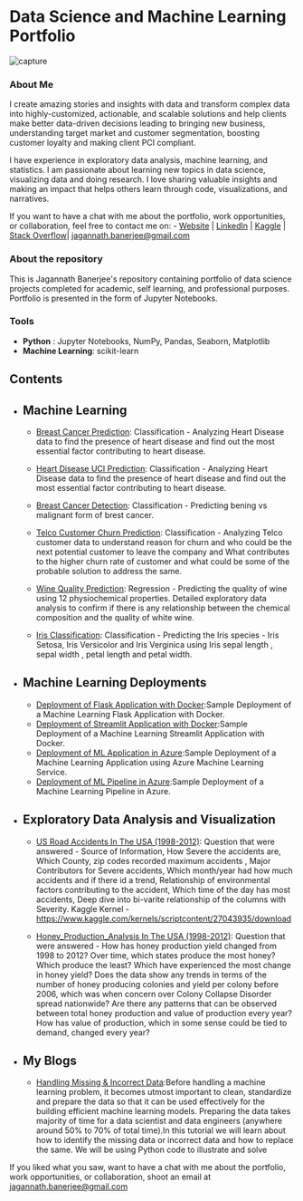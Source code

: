 # Data Science and Machine Learning Portfolio
![capture](https://user-images.githubusercontent.com/23444472/43589488-d5d2a9b4-963c-11e8-9838-514713f46dc7.JPG)
### About Me
I create amazing stories and insights with data and transform complex data into highly-customized, actionable, and scalable solutions  and help clients make better data-driven decisions leading to bringing new business, understanding target market and customer segmentation, boosting customer loyalty and making client PCI compliant.

I have experience in exploratory data analysis, machine learning, and statistics. I am passionate about learning new topics in data science, visualizing data and doing research. I love sharing valuable insights and making an impact that helps others learn through code, visualizations, and narratives.

If you want to have a chat with me about the portfolio, work opportunities, or collaboration, feel free to contact me on:
    - [Website](https://jagannathbanerjee.com) | [LinkedIn](https://www.linkedin.com/in/jagannath-banerjee/) | [Kaggle](https://www.kaggle.com/jbanerje) | [Stack Overflow](https://stackoverflow.com/users/7636734/jagannath-banerjee)| jagannath.banerjee@gmail.com

### About the repository
This is Jagannath Banerjee's repository containing portfolio of data science projects completed for academic, self learning, and professional purposes. Portfolio is presented in the form of Jupyter Notebooks.

### Tools
  - **Python** : Jupyter Notebooks, NumPy, Pandas, Seaborn, Matplotlib
  - **Machine Learning**: scikit-learn

## Contents
- ## Machine Learning
    - [Breast Cancer Prediction](https://github.com/jbanerje/Data-Science-and-Machine-Learning/blob/master/IPythonNotebook_Machine_Learning/Heart%20Disease.ipynb): Classification - Analyzing Heart Disease data to find the presence of heart disease and find out the most essential factor contributing to heart disease.

    - [Heart Disease UCI Prediction](https://github.com/jbanerje/Data-Science-and-Machine-Learning/blob/master/IPythonNotebook_Machine_Learning/Heart%20Disease.ipynb): Classification - Analyzing Heart Disease data to find the presence of heart disease and find out the most essential factor contributing to heart disease.

    - [Breast Cancer Detection](https://github.com/jbanerje/Data-Science-and-Machine-Learning/blob/master/IPythonNotebook_Machine_Learning/Breast_Cancer_Detection.ipynb): Classification - Predicting  bening vs malignant form of brest cancer.

    - [Telco Customer Churn Prediction](https://github.com/jbanerje/Data-Science-and-Machine-Learning/blob/master/IPythonNotebook_Machine_Learning/Telco%20Customer%20Churn.ipynb): Classification - Analyzing Telco customer data to understand reason for churn and who could be the next potential customer to leave the company and What contributes to the higher churn rate of customer and what could be some of the probable solution to address the same.

    - [Wine Quality Prediction](https://github.com/jbanerje/Data-Science-and-Machine-Learning/blob/master/IPythonNotebook_Machine_Learning/UCI%20Wine%20Quality%20Assessment.ipynb): Regression  - Predicting the quality of wine using 12 physiochemical properties. Detailed exploratory data analysis to confirm if there is any relationship between the chemical composition and the quality of white wine.

    - [Iris Classification](https://github.com/jbanerje/Data-Science-and-Machine-Learning/blob/master/IPythonNotebook_Machine_Learning/Iris_Classification.ipynb): Classification - Predicting the Iris species - Iris Setosa, Iris Versicolor and Iris Verginica using Iris sepal length , sepal width , petal length and petal width.

- ## Machine Learning Deployments
    - [Deployment of Flask Application with Docker](https://github.com/jbanerje/ml-deployment/tree/main/docker-flask-deployment):Sample Deployment of a Machine Learning Flask Application with Docker.
    - [Deployment of Streamlit Application with Docker](https://github.com/jbanerje/ml-deployment/tree/main/docker-streamlit-deployment):Sample Deployment of a Machine Learning Streamlit Application with Docker.
    - [Deployment of ML Application in Azure](https://github.com/jbanerje/azure_ml):Sample Deployment of a Machine Learning Application using Azure Machine Learning Service.
    - [Deployment of ML Pipeline in Azure](TBD):Sample Deployment of a Machine Learning Pipeline in Azure.

- ## Exploratory Data Analysis and Visualization
    - [US Road Accidents
    In The USA (1998-2012)](https://github.com/jbanerje/Data-Science-and-Machine-Learning/blob/master/IPythonNotebook_Vizualization/us-road-accidents-a-detailed-walk-through.ipynb): Question that were answered  - Source of Information, How Severe the accidents are, Which County, zip codes recorded maximum accidents , Major Contributors for Severe accidents, Which month/year had how much accidents and if there id a trend, Relationship of environmental factors contributing to the accident, Which time of the day has most accidents, Deep dive into bi-varite relationship of the columns with Severity.
    Kaggle Kernel - https://www.kaggle.com/kernels/scriptcontent/27043935/download
    
    - [Honey_Production_Analysis
    In The USA (1998-2012)](https://github.com/jbanerje/Data-Science-and-Machine-Learning/blob/master/IPythonNotebook_Vizualization/Honey%20Production.ipynb): Question that were answered  - How has honey production yield changed from 1998 to 2012? Over time, which states produce the most honey? Which produce the least? Which have experienced the most change in honey yield? Does the data show any trends in terms of the number of honey producing colonies and yield per colony before 2006, which was when concern over Colony Collapse Disorder spread nationwide? Are there any patterns that can be observed between total honey production and value of production every year? How has value of production, which in some sense could be tied to demand, changed every year?

- ## My Blogs
    - [Handling Missing & Incorrect Data](https://github.com/jbanerje/Data-Science-and-Machine-Learning/blob/master/IPythonNotebook_Machine%20Learning%20Basic%20Model/Handling%20Missing%20%26%20Incorrect%20Data.ipynb):Before handling a machine learning problem, it becomes utmost important to clean, standardize and prepare the data so that it can be used effectively for the building efficient machine learning models. Preparing the data takes majority of time for a data scientist and data engineers (anywhere around 50% to 70% of total time).In this tutorial we will learn about how to identify the missing data or incorrect data and how to replace the same. We will be using Python code to illustrate and solve

If you liked what you saw, want to have a chat with me about the portfolio, work opportunities, or collaboration, shoot an email at jagannath.banerjee@gmail.com
